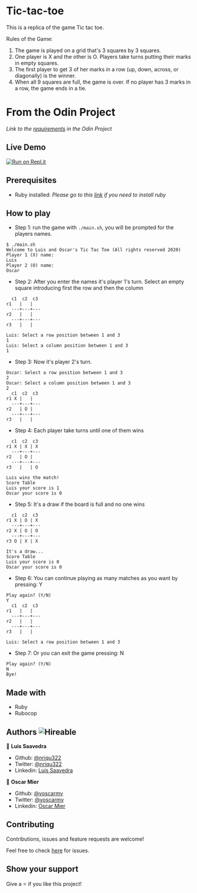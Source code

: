 # Tic-tac-toe
This is a replica of the game Tic tac toe.

Rules of the Game:

1. The game is played on a grid that's 3 squares by 3 squares.
2. One player is X and the other is O. Players take turns putting their marks in empty squares.
3. The first player to get 3 of her marks in a row (up, down, across, or diagonally) is the winner.
4. When all 9 squares are full, the game is over. If no player has 3 marks in a row, the game ends in a tie.

# From the Odin Project
*Link to the [requirements](https://www.theodinproject.com/courses/ruby-programming/lessons/oop) in the Odin Project*

## Live Demo

[![Run on Repl.it](https://repl.it/badge/github/nriqu322/tic-tac-toe)](https://repl.it/@nriqu322/tic-tac-toe)

## Prerequisites
* Ruby installed: *Please go to this [link](https://www.theodinproject.com/courses/web-development-101/lessons/installing-ruby) if you need to install ruby*

## How to play
* Step 1: run the game with `./main.sh`, you will be prompted for the players names. 
``` 
$ ./main.sh
Welcome to Luis and Oscar's Tic Tac Toe (All rights reserved 2020)
Player 1 (X) name:
Luis
Player 2 (O) name:
Oscar
``` 
* Step 2: After you enter the names it's player 1's turn. Select an empty square introducing first the row and then the column
``` 
  c1  c2  c3
r1   |   |  
  ---+---+---
r2   |   |  
  ---+---+---
r3   |   |  

Luis: Select a row position between 1 and 3
1
Luis: Select a column position between 1 and 3
1
``` 
* Step 3: Now it's player 2's turn.
``` 
Oscar: Select a row position between 1 and 3
2
Oscar: Select a column position between 1 and 3
2
  c1  c2  c3
r1 X |   |  
  ---+---+---
r2   | O |  
  ---+---+---
r3   |   |  
``` 
* Step 4: Each player take turns until one of them wins
``` 
  c1  c2  c3
r1 X | X | X
  ---+---+---
r2   | O |  
  ---+---+---
r3   |   | O

Luis wins the match!
Score Table
Luis your score is 1
Oscar your score is 0
``` 
* Step 5: It's a draw if the board is full and no one wins
``` 
  c1  c2  c3
r1 X | O | X
  ---+---+---
r2 X | O | O
  ---+---+---
r3 O | X | X

It's a draw...
Score Table
Luis your score is 0
Oscar your score is 0
``` 
* Step 6: You can continue playing as many matches as you want by pressing: Y
``` 
Play again? (Y/N)
Y
  c1  c2  c3
r1   |   |  
  ---+---+---
r2   |   |  
  ---+---+---
r3   |   |  

Luis: Select a row position between 1 and 3
``` 
* Step 7: Or you can exit the game pressing: N
```
Play again? (Y/N)
N
Bye!
``` 
## Made with
* Ruby
* Rubocop

## Authors ![Hireable](https://img.shields.io/badge/HIREABLE-YES-yellowgreen&?style=for-the-badge)

👤 **Luis Saavedra**

- Github: [@nriqu322](https://github.com/nriqu322)
- Twitter: [@nriqu322](https://twitter.com/nriqu322)
- Linkedin: [Luis Saavedra](https://linkedin.com/in/luis-saavedra-sanchez/)

👤 **Oscar Mier**

- Github: [@voscarmv](https://github.com/voscarmv)
- Twitter: [@voscarmv](https://twitter.com/voscarmv)
- Linkedin: [Oscar Mier](https://www.linkedin.com/in/oscar-mier-072984196/) 

## Contributing

Contributions, issues and feature requests are welcome!

Feel free to check [here](../../issues/) for issues.

## Show your support
Give a ⭐️ if you like this project!